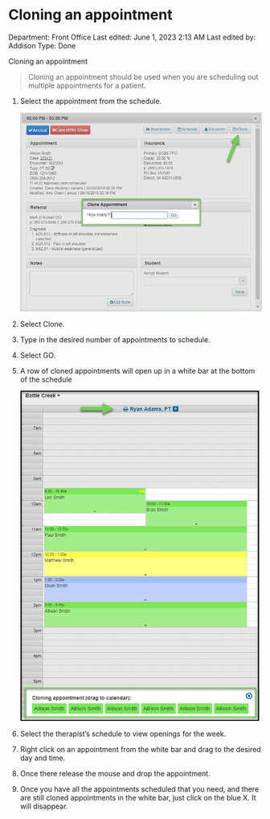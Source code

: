 # Cloning an appointment

Department: Front Office
Last edited: June 1, 2023 2:13 AM
Last edited by: Addison
Type: Done

Cloning an appointment

> Cloning an appointment should be used when you are scheduling out multiple appointments for a patient.
> 
1. Select the appointment from the schedule.
    
    ![Cloning%20an%20appointment%20c891867f257649b38473c57f63a81f11/image2.jpeg](Cloning%20an%20appointment%20c891867f257649b38473c57f63a81f11/image2.jpeg)
    
2. Select Clone.
3. Type in the desired number of appointments to schedule.
4. Select GO.
5. A row of cloned appointments will open up in a white bar at the bottom of the schedule
    
    ![Cloning%20an%20appointment%20c891867f257649b38473c57f63a81f11/image3.png](Cloning%20an%20appointment%20c891867f257649b38473c57f63a81f11/image3.png)
    
6. Select the therapist’s schedule to view openings for the week.
7. Right click on an appointment from the white bar and drag to the desired day and time.
8. Once there release the mouse and drop the appointment.
9. Once you have all the appointments scheduled that you need, and there are still cloned appointments in the white bar, just click on the blue X. It will disappear.